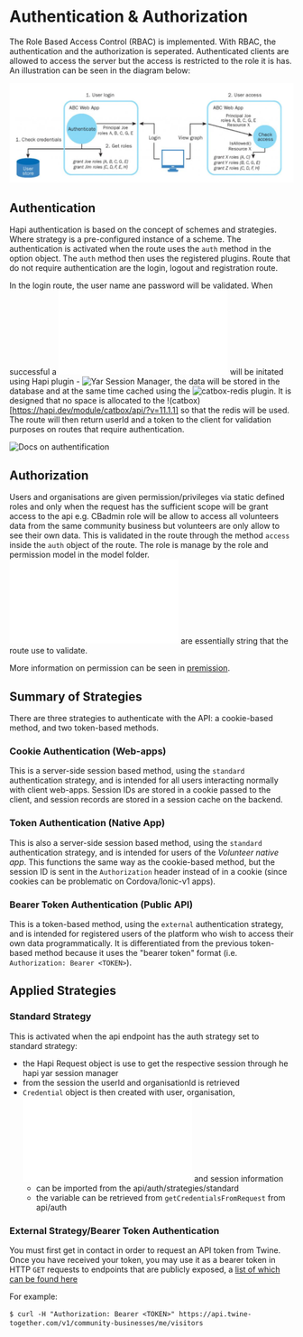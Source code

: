 # Authentication & Authorization
The Role Based Access Control (RBAC) is implemented. With RBAC, the authentication and the authorization is seperated. Authenticated clients are allowed to access the server but the access is restricted to the role it is has. An illustration can be seen in the diagram below: 

![[RBAC Diagram]](./assets/RBAC_diagram.png)

## Authentication
Hapi authentication is based on the concept of schemes and strategies. Where strategy is a pre-configured instance of a scheme. The authentication is activated when the route uses the `auth` method in the option object. The `auth` method then uses the registered plugins. Route that do not require authentication are the login, logout and registration route. 

In the login route, the user name ane password will be validated. When successful a ![session](./sessions.md) will be initated using Hapi plugin - ![Yar Session Manager](https://hapi.dev/module/yar/), the data will be stored in the database and at the same time cached using the ![catbox-redis](https://hapi.dev/module/catbox-redis/) plugin. It is designed that no space is allocated to the !(catbox)[https://hapi.dev/module/catbox/api/?v=11.1.1] so that the redis will be used. The route will then return userId and a token to the client for validation purposes on routes that require authentication.

![Docs on authentification](https://hapi.dev/tutorials/auth/?lang=en_US)

## Authorization
 Users and organisations are given permission/privileges via static defined roles and only when the request has the sufficient scope will be grant access to the api e.g. CBadmin role will be allow to access all volunteers data from the same community business but volunteers are only allow to see their own data. This is validated in the route through the method `access` inside the `auth` object of the route. The role is manage by the role and permission model in the model folder. ![Permissions](./permissions.md) are essentially string that the route use to validate. 

More information on permission can be seen in [premission](./permission.md).

## Summary of Strategies
There are three strategies to authenticate with the API: a cookie-based method, and two token-based methods.

### Cookie Authentication (Web-apps)
This is a server-side session based method, using the `standard` authentication strategy, and is intended for all users interacting normally with client web-apps. Session IDs are stored in a cookie passed to the client, and session records are stored in a session cache on the backend.

### Token Authentication (Native App)
This is also a server-side session based method, using the `standard` authentication strategy, and is intended for users of the _Volunteer native app_. This functions the same way as the cookie-based method, but the session ID is sent in the `Authorization` header instead of in a cookie (since cookies can be problematic on Cordova/Ionic-v1 apps). 

### Bearer Token Authentication (Public API)
This is a token-based method, using the `external` authentication strategy, and is intended for registered users of the platform who wish to access their own data programmatically. It is differentiated from the previous token-based method because it uses the "bearer token" format (i.e. `Authorization: Bearer <TOKEN>`).

## Applied Strategies

### Standard Strategy
This is activated when the api endpoint has the auth strategy set to standard strategy: 
- the Hapi Request object is use to get the respective session through he hapi yar session manager 
- from the session the userId and organisationId is retrieved 
- `Credential` object is then created with user, organisation, ![roles](/authentication.md) and session information
    - can be imported from the api/auth/strategies/standard
    - the variable can be retrieved from `getCredentialsFromRequest` from api/auth

### External Strategy/Bearer Token Authentication
You must first get in contact in order to request an API token from Twine. Once you have received your token, you may use it as a bearer token in HTTP `GET` requests to endpoints that are publicly exposed, a [list of which can be found here](./public_api.md)

For example:
```
$ curl -H "Authorization: Bearer <TOKEN>" https://api.twine-together.com/v1/community-businesses/me/visitors
```
